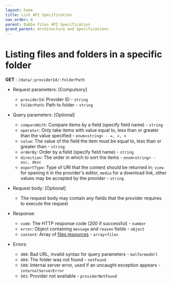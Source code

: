 ```yaml
---
layout: home
title: List API Specification
nav_order: 6
parent: Dabbu Files API Specification
grand_parent: Architecture and Specifications
---
```


# Listing files and folders in a specific folder

**GET** : `/data/:providerId/:folderPath`

- Request parameters: [Compulsory]

  - `providerId`: Provider ID - `string`
  - `folderPath`: Path to folder - `string`

- Query parameters: [Optional]

  - `compareWith`: Compare items by a field (specify field name) - `string`
  - `operator`: Only take items with value equal to, less than or greater than the value specified - `enum<string> - =, <, >`
  - `value`: The value of the field the item must be equal to, less than or greater than - `string`
  - `orderBy`: Order by a field (specify field name) - `string`
  - `direction`: The order in which to sort the items - `enum<string> - asc, desc`
  - `exportType`: Type of URI that the content should be returned in; `view` for opening it in the provider's editor, `media` for a download link, other values may be accepted by the provider - `string`

- Request body: [Optional]

  - The request body may contain any fields that the provider requires to execute the request

- Response:

  - `code`: The HTTP response code (200 if successful) - `number`
  - `error`: Object containing `message` and `reason` fields - `object`
  - `content`: Array of [files resources](/schema/files_resource.schema.json) - `array<file>`

- Errors:
  - `400`: Bad URL, invalid syntax for query parameters - `malformedUrl`
  - `404`: The folder was not found - `notFound`
  - `500`: Internal server error, used if an uncaught exception appears - `internalServerError`
  - `501`: Provider not available - `providerNotFound`
